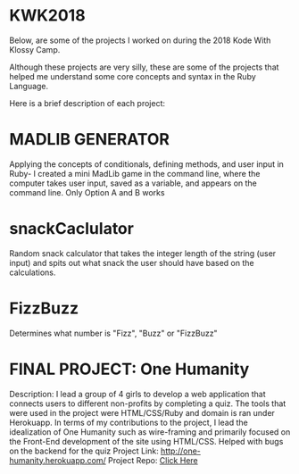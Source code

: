# KWK2018

Below, are some of the projects I worked on during the 2018 Kode With Klossy Camp.

Although these projects are very silly, these are some of the projects that helped me understand some core concepts and syntax in the Ruby Language. 

Here is a brief description of each project:

# MADLIB GENERATOR
Applying the concepts of conditionals, defining methods, and user input in Ruby- I created a mini MadLib game in the command line, where the computer takes user input, saved as a variable, and appears on the command line. Only Option A and B works

# snackCaclulator
Random snack calculator that takes the integer length of the string (user input) and spits out what snack the user should have based on the calculations.

# FizzBuzz

Determines what number is "Fizz", "Buzz" or "FizzBuzz" 

# FINAL PROJECT: One Humanity 
Description: I lead a group of 4 girls to develop a web application that connects users to different non-profits by completing a quiz. The tools that were used in the project were HTML/CSS/Ruby and domain is ran under Herokuapp. In terms of my contributions to the project, I lead the idealization of One Humanity such as wire-framing and primarily focused on the Front-End development of the site using HTML/CSS. Helped with bugs on the backend for the quiz
Project Link: http://one-humanity.herokuapp.com/
Project Repo:
<a href = "https://github.com/AnnieGregg/kwk-l1-flowchart-project-template-kwk-students-l1-chi-080618/tree/master/app"> Click Here </a>
